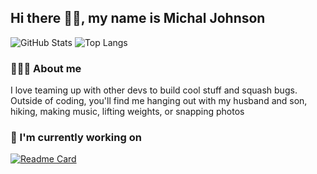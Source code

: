 ## Hi there 👋🏻, my name is Michal Johnson
![GitHub Stats](https://github-readme-stats.vercel.app/api/?username=michaljohnson&show_icons=true&theme=transparent&hide=contribs&show=prs_merged,reviews&line_height=24&icon_color=ffd733&include_all_commits=true&card_width=300) 
![Top Langs](https://github-readme-stats.vercel.app/api/top-langs/?username=michaljohnson&layout=compact&theme=transparent&size_weight=0.5&count_weight1&langs_count=10&hide=Roff,CMake,Makefile,Batchfile&card_width=400)

### 🙋🏼‍♀ About me
I love teaming up with other devs to build cool stuff and squash bugs. Outside of coding, you'll find me hanging out with my husband and son, hiking, making music, lifting weights, or snapping photos

### 🚀 I'm currently working on 
[![Readme Card](https://github-readme-stats.vercel.app/api/pin/?username=nova-omnia&repo=lernello&show_owner=true&description_lines_count=1&theme=transparent)](https://github.com/nova-omnia/lernello)
